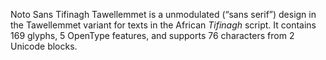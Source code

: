 Noto Sans Tifinagh Tawellemmet is a unmodulated (“sans serif”) design in the Tawellemmet variant for texts in the African _Tifinagh_ script. It contains 169 glyphs, 5 OpenType features, and supports 76 characters from 2 Unicode blocks.